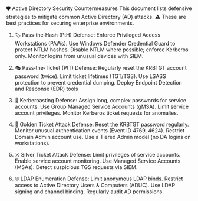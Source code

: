 🛡️ Active Directory Security Countermeasures
This document lists defensive strategies to mitigate common Active Directory (AD) attacks.
⚠️ These are best practices for securing enterprise environments.

1. 🏷️ Pass‑the‑Hash (PtH)
Defense:
   Enforce Privileged Access Workstations (PAWs).
   Use Windows Defender Credential Guard to protect NTLM hashes.
   Disable NTLM where possible; enforce Kerberos only.
   Monitor logins from unusual devices with SIEM.

2. 🎭 Pass‑the‑Ticket (PtT)
Defense:
   Regularly reset the KRBTGT account password (twice).
   Limit ticket lifetimes (TGT/TGS).
   Use LSASS protection to prevent credential dumping.
   Deploy Endpoint Detection and Response (EDR) tools

3. 🧩 Kerberoasting
Defense:
   Assign long, complex passwords for service accounts.
   Use Group Managed Service Accounts (gMSA).
   Limit service account privileges.
   Monitor Kerberos ticket requests for anomalies.

4. 👑 Golden Ticket Attack
Defense:
   Reset the KRBTGT password regularly.
   Monitor unusual authentication events (Event ID 4769, 4624).
   Restrict Domain Admin account use.
   Use a Tiered Admin model (no DA logins on workstations).

5. ⚔️ Silver Ticket Attack
Defense:
   Limit privileges of service accounts.
   Enable service account monitoring.
   Use Managed Service Accounts (MSAs).
   Detect suspicious TGS requests via SIEM.

6. 🌐 LDAP Enumeration
Defense:
   Limit anonymous LDAP binds.
   Restrict access to Active Directory Users & Computers (ADUC).
   Use LDAP signing and channel binding.
   Regularly audit AD permissions.
